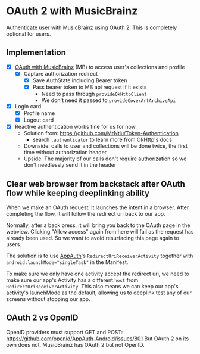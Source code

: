# OAuth 2 with MusicBrainz

Authenticate user with MusicBrainz using OAuth 2.
This is completely optional for users.

## Implementation

- [x] [OAuth with MusicBrainz](https://musicbrainz.org/doc/Development/OAuth2) (MB) to access user's collections and profile
  - [x] Capture authorization redirect
    - [x] Save AuthState including Bearer token
    - [x] Pass bearer token to MB api request if it exists
      - Need to pass through `provideOkHttpClient`
      - We don't need it passed to `provideCoverArtArchiveApi`
- [x] Login card
  - [x] Profile name
  - [x] Logout card
- [x] Reactive authentication works fine for us for now
  - Solution from: https://github.com/MrNtlu/Token-Authentication
    - search `.authenticator` to learn more from OkHttp's docs
  - Downside: calls to user and collections will be done twice, the first time without authorization header
  - Upside: The majority of our calls don't require authorization so we don't needlessly send it in the header


## Clear web browser from backstack after OAuth flow while keeping deeplinking ability

When we make an OAuth request, it launches the intent in a browser.
After completing the flow, it will follow the redirect uri back to our app.

Normally, after a back press, it will bring you back to the OAuth page in the webview.
Clicking "Allow access" again from here will fail as the request has already been used.
So we want to avoid resurfacing this page again to users.

The solution is to use [AppAuth](https://github.com/openid/AppAuth-Android)'s `RedirectUriReceiverActivity`
together with `android:launchMode="singleTask"` in the Manifest.

To make sure we only have one activity accept the redirect uri, we need to make sure our app's
Activity has a different `host` from `RedirectUriReceiverActivity`.
This also means we can keep our app's activity's launchMode as the default, allowing us to
deeplink test any of our screens without stopping our app.

## OAuth 2 vs OpenID

OpenID providers must support GET and POST: https://github.com/openid/AppAuth-Android/issues/801
But OAuth 2 on its own does not.
MusicBrainz has OAuth 2 but not OpenID.
